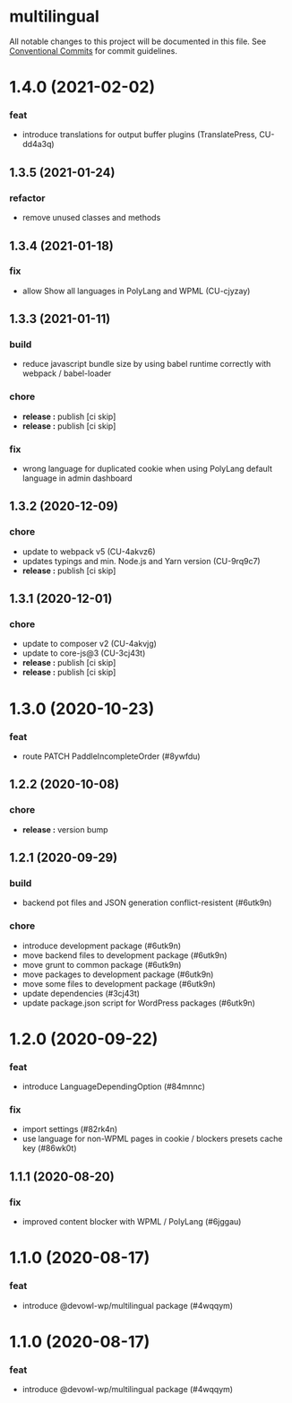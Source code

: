 # multilingual

All notable changes to this project will be documented in this file.
See [Conventional Commits](https://conventionalcommits.org) for commit guidelines.

# 1.4.0 (2021-02-02)


### feat

* introduce translations for output buffer plugins (TranslatePress, CU-dd4a3q)





## 1.3.5 (2021-01-24)


### refactor

* remove unused classes and methods





## 1.3.4 (2021-01-18)


### fix

* allow Show all languages in PolyLang and WPML (CU-cjyzay)





## 1.3.3 (2021-01-11)


### build

* reduce javascript bundle size by using babel runtime correctly with webpack / babel-loader


### chore

* **release :** publish [ci skip]
* **release :** publish [ci skip]


### fix

* wrong language for duplicated cookie when using PolyLang default language in admin dashboard





## 1.3.2 (2020-12-09)


### chore

* update to webpack v5 (CU-4akvz6)
* updates typings and min. Node.js and Yarn version (CU-9rq9c7)
* **release :** publish [ci skip]





## 1.3.1 (2020-12-01)


### chore

* update to composer v2 (CU-4akvjg)
* update to core-js@3 (CU-3cj43t)
* **release :** publish [ci skip]
* **release :** publish [ci skip]





# 1.3.0 (2020-10-23)


### feat

* route PATCH PaddleIncompleteOrder (#8ywfdu)





## 1.2.2 (2020-10-08)


### chore

* **release :** version bump





## 1.2.1 (2020-09-29)


### build

* backend pot files and JSON generation conflict-resistent (#6utk9n)


### chore

* introduce development package (#6utk9n)
* move backend files to development package (#6utk9n)
* move grunt to common package (#6utk9n)
* move packages to development package (#6utk9n)
* move some files to development package (#6utk9n)
* update dependencies (#3cj43t)
* update package.json script for WordPress packages (#6utk9n)





# 1.2.0 (2020-09-22)


### feat

* introduce LanguageDependingOption (#84mnnc)


### fix

* import settings (#82rk4n)
* use language for non-WPML pages in cookie / blockers presets cache key (#86wk0t)





## 1.1.1 (2020-08-20)


### fix

* improved content blocker with WPML / PolyLang (#6jggau)





# 1.1.0 (2020-08-17)


### feat

* introduce @devowl-wp/multilingual package (#4wqqym)





# 1.1.0 (2020-08-17)


### feat

* introduce @devowl-wp/multilingual package (#4wqqym)
